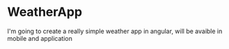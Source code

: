 # WeatherApp
 I'm going to create a really simple weather app in angular, will be avaible in mobile and application
